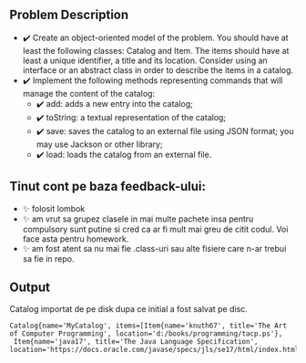 ## Problem Description

- ✔️ Create an object-oriented model of the problem. You should have at least the following classes: Catalog and Item. The items should have at least a unique identifier, a title and its location. Consider using an interface or an abstract class in order to describe the items in a catalog.
- ✔️ Implement the following methods representing commands that will manage the content of the catalog:
  - ✔️ add: adds a new entry into the catalog;
  - ✔️ toString: a textual representation of the catalog;
  - ✔️ save: saves the catalog to an external file using JSON format; you may use Jackson or other library;
  - ✔️ load: loads the catalog from an external file.

## Tinut cont pe baza feedback-ului:
  - ✨ folosit lombok
  - ✨ am vrut sa grupez clasele in mai multe pachete insa pentru compulsory sunt putine si cred ca ar fi mult mai greu de citit codul. Voi face asta pentru homework.
  - ✨ am fost atent sa nu mai fie .class-uri sau alte fisiere care n-ar trebui sa fie in repo.

## Output

Catalog importat de pe disk dupa ce initial a fost salvat pe disc.

```
Catalog{name='MyCatalog', items=[Item{name='knuth67', title='The Art of Computer Programming', location='d:/books/programming/tacp.ps'},
 Item{name='java17', title='The Java Language Specification', location='https://docs.oracle.com/javase/specs/jls/se17/html/index.html'}]}

```